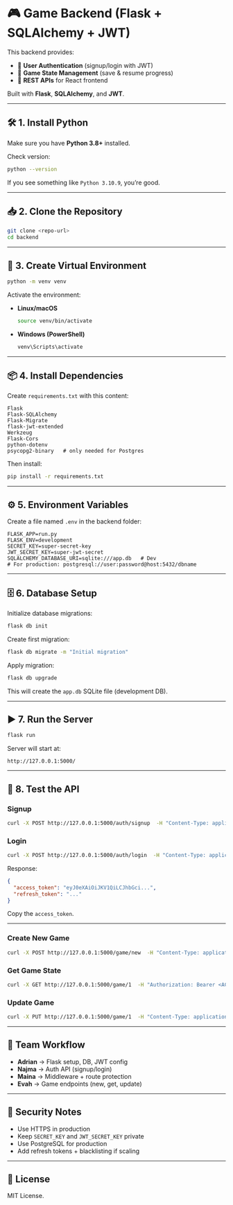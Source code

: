 # 🎮 Game Backend (Flask + SQLAlchemy + JWT)

This backend provides:
- 🔐 **User Authentication** (signup/login with JWT)
- 🎲 **Game State Management** (save & resume progress)
- 🔗 **REST APIs** for React frontend

Built with **Flask**, **SQLAlchemy**, and **JWT**.

---

## 🛠️ 1. Install Python

Make sure you have **Python 3.8+** installed.

Check version:
```bash
python --version
```

If you see something like `Python 3.10.9`, you’re good.

---

## 📥 2. Clone the Repository

```bash
git clone <repo-url>
cd backend
```

---

## 🐍 3. Create Virtual Environment

```bash
python -m venv venv
```

Activate the environment:

- **Linux/macOS**
  ```bash
  source venv/bin/activate
  ```

- **Windows (PowerShell)**
  ```bash
  venv\Scripts\activate
  ```

---

## 📦 4. Install Dependencies

Create `requirements.txt` with this content:

```
Flask
Flask-SQLAlchemy
Flask-Migrate
flask-jwt-extended
Werkzeug
Flask-Cors
python-dotenv
psycopg2-binary   # only needed for Postgres
```

Then install:
```bash
pip install -r requirements.txt
```

---

## ⚙️ 5. Environment Variables

Create a file named `.env` in the backend folder:

```
FLASK_APP=run.py
FLASK_ENV=development
SECRET_KEY=super-secret-key
JWT_SECRET_KEY=super-jwt-secret
SQLALCHEMY_DATABASE_URI=sqlite:///app.db   # Dev
# For production: postgresql://user:password@host:5432/dbname
```

---

## 🗄️ 6. Database Setup

Initialize database migrations:
```bash
flask db init
```

Create first migration:
```bash
flask db migrate -m "Initial migration"
```

Apply migration:
```bash
flask db upgrade
```

This will create the `app.db` SQLite file (development DB).

---

## ▶️ 7. Run the Server

```bash
flask run
```

Server will start at:
```
http://127.0.0.1:5000/
```

---

## 🔹 8. Test the API

### Signup
```bash
curl -X POST http://127.0.0.1:5000/auth/signup  -H "Content-Type: application/json"  -d '{"name":"Alice","email":"alice@mail.com","password":"1234"}'
```

### Login
```bash
curl -X POST http://127.0.0.1:5000/auth/login  -H "Content-Type: application/json"  -d '{"email":"alice@mail.com","password":"1234"}'
```

Response:
```json
{
  "access_token": "eyJ0eXAiOiJKV1QiLCJhbGci...",
  "refresh_token": "..."
}
```

Copy the `access_token`.

---

### Create New Game
```bash
curl -X POST http://127.0.0.1:5000/game/new  -H "Content-Type: application/json"  -H "Authorization: Bearer <ACCESS_TOKEN>"  -d '{"token_positions":[0,1,5],"player_turn":1,"dice_value":6}'
```

### Get Game State
```bash
curl -X GET http://127.0.0.1:5000/game/1  -H "Authorization: Bearer <ACCESS_TOKEN>"
```

### Update Game
```bash
curl -X PUT http://127.0.0.1:5000/game/1  -H "Content-Type: application/json"  -H "Authorization: Bearer <ACCESS_TOKEN>"  -d '{"token_positions":[2,3,7],"player_turn":2,"dice_value":4}'
```

---

## 👥 Team Workflow

- **Adrian** → Flask setup, DB, JWT config  
- **Najma** → Auth API (signup/login)  
- **Maina** → Middleware + route protection  
- **Evah** → Game endpoints (new, get, update)  

---

## 🔐 Security Notes

- Use HTTPS in production
- Keep `SECRET_KEY` and `JWT_SECRET_KEY` private
- Use PostgreSQL for production
- Add refresh tokens + blacklisting if scaling

---

## 📄 License

MIT License.